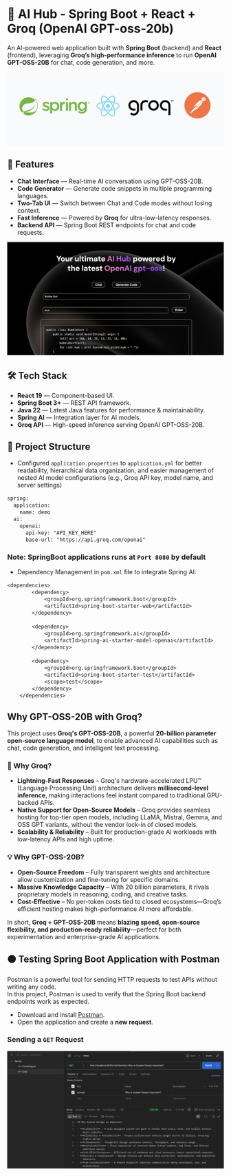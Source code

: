 # 🚀 AI Hub - Spring Boot + React + Groq (OpenAI GPT-oss-20b)

An AI-powered web application built with **Spring Boot** (backend) and **React** (frontend), leveraging **Groq’s high-performance inference** to run **OpenAI GPT-OSS-20B** for chat, code generation, and more.

![Alt text for accessibility](ai-hub-logo.png)

## 📌 Features

- **Chat Interface** — Real-time AI conversation using GPT-OSS-20B.
- **Code Generator** — Generate code snippets in multiple programming languages.
- **Two-Tab UI** — Switch between Chat and Code modes without losing context.
- **Fast Inference** — Powered by **Groq** for ultra-low-latency responses.
- **Backend API** — Spring Boot REST endpoints for chat and code requests.

![Alt text for accessibility](Screenshot.png)


## 🛠 Tech Stack
- **React 19** — Component-based UI.
- **Spring Boot 3+** — REST API framework.
- **Java 22** — Latest Java features for performance & maintainability.
- **Spring AI** — Integration layer for AI models.
- **Groq API** — High-speed inference serving OpenAI GPT-OSS-20B.


## 📂 Project Structure
- Configured `application.properties` to `application.yml` for better readability, hierarchical data organization, and easier management of nested AI model configurations (e.g., Groq API key, model name, and server settings)

```
spring:
  application:
    name: demo
  ai:
    openai:
      api-key: "API_KEY_HERE" 
      base-url: "https://api.groq.com/openai"
```

### Note: SpringBoot applications runs at `Port 8080` by default

- Dependency Management in `pom.xml` file to integrate Spring AI:
```
<dependencies>
		<dependency>
			<groupId>org.springframework.boot</groupId>
			<artifactId>spring-boot-starter-web</artifactId>
		</dependency>

		<dependency>
			<groupId>org.springframework.ai</groupId>
			<artifactId>spring-ai-starter-model-openai</artifactId>
		</dependency>

		<dependency>
			<groupId>org.springframework.boot</groupId>
			<artifactId>spring-boot-starter-test</artifactId>
			<scope>test</scope>
		</dependency>
	</dependencies>
```

## Why GPT-OSS-20B with Groq?

This project uses **Groq's GPT-OSS-20B**, a powerful **20-billion parameter open-source language model**, to enable advanced AI capabilities such as chat, code generation, and intelligent text processing.  

### 🚀 Why Groq?
- **Lightning-Fast Responses** – Groq's hardware-accelerated LPU™ (Language Processing Unit) architecture delivers **millisecond-level inference**, making interactions feel instant compared to traditional GPU-backed APIs.
- **Native Support for Open-Source Models** – Groq provides seamless hosting for top-tier open models, including LLaMA, Mistral, Gemma, and OSS GPT variants, without the vendor lock-in of closed models.
- **Scalability & Reliability** – Built for production-grade AI workloads with low-latency APIs and high uptime.

### 💡 Why GPT-OSS-20B?
- **Open-Source Freedom** – Fully transparent weights and architecture allow customization and fine-tuning for specific domains.
- **Massive Knowledge Capacity** – With 20 billion parameters, it rivals proprietary models in reasoning, coding, and creative tasks.
- **Cost-Effective** – No per-token costs tied to closed ecosystems—Groq’s efficient hosting makes high-performance AI more affordable.

In short, **Groq + GPT-OSS-20B** means **blazing speed, open-source flexibility, and production-ready reliability**—perfect for both experimentation and enterprise-grade AI applications.

## 🟠 Testing Spring Boot Application with Postman

Postman is a powerful tool for sending HTTP requests to test APIs without writing any code.  
In this project, Postman is used to verify that the Spring Boot backend endpoints work as expected.

- Download and install [Postman](https://www.postman.com/downloads/).
- Open the application and create a **new request**.

### Sending a `GET` Request
![Alt text for accessibility](postman.png)



